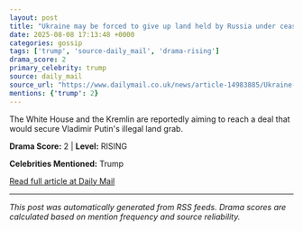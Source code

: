 ```yaml
---
layout: post
title: "Ukraine may be forced to give up land held by Russia under ceasefire deal set to be agreed by Trump and Putin next week""
date: 2025-08-08 17:13:48 +0000
categories: gossip
tags: ['trump', 'source-daily_mail', 'drama-rising']
drama_score: 2
primary_celebrity: trump
source: daily_mail
source_url: "https://www.dailymail.co.uk/news/article-14983885/Ukraine-land-held-Russia-ceasefire-deal-Trump-Putin.html?ns_mchannel=rss&ito=1490&ns_campaign=1490""
mentions: {'trump': 2}
---
```


The White House and the Kremlin are reportedly aiming to reach a deal that would secure Vladimir Putin's illegal land grab.

**Drama Score:** 2 | **Level:** RISING

**Celebrities Mentioned:** Trump

[Read full article at Daily Mail](https://www.dailymail.co.uk/news/article-14983885/Ukraine-land-held-Russia-ceasefire-deal-Trump-Putin.html?ns_mchannel=rss&ito=1490&ns_campaign=1490)

---
*This post was automatically generated from RSS feeds. Drama scores are calculated based on mention frequency and source reliability.*
